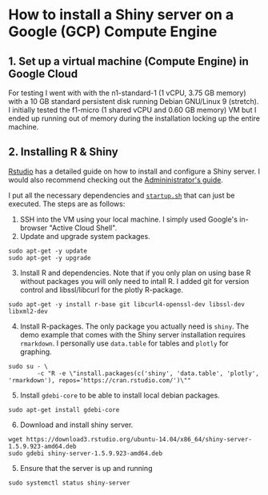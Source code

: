 # How to install a Shiny server on a Google (GCP) Compute Engine

## 1. Set up a virtual machine (Compute Engine) in Google Cloud
For testing I went with with the n1-standard-1 (1 vCPU, 3.75 GB memory) with a 10 GB standard persistent disk running Debian GNU/Linux 9 (stretch). I initially tested the f1-micro	(1 shared vCPU and 0.60 GB memory) VM but I ended up running out of memory during the installation locking up the entire machine.

## 2. Installing R & Shiny
[Rstudio](https://www.rstudio.com/products/shiny/download-server/) has a detailed guide on how to install and configure a Shiny server. I would also recommend checking out the [Admininistrator's guide](http://docs.rstudio.com/shiny-server/).

I put all the necessary dependencies and [`startup.sh`](https://github.com/mmodin/shiny-gcloud/blob/master/setup.sh) that can just be executed. The steps are as follows:

1. SSH into the VM using your local machine. I simply used Google's in-browser "Active Cloud Shell".
2. Update and upgrade system packages.
```shell
sudo apt-get -y update
sudo apt-get -y upgrade
```
3. Install R and dependencies. Note that if you only plan on using base R without packages you will only need to intall R. I added git for version control and libssl/libcurl for the plotly R-package.
```shell
sudo apt-get -y install r-base git libcurl4-openssl-dev libssl-dev libxml2-dev
```
4. Install R-packages. The only package you actually need is `shiny`. The demo example that comes with the Shiny server installation requires `rmarkdown`. I personally use `data.table` for tables and `plotly` for graphing.

```shell
sudo su - \
        -c "R -e \"install.packages(c('shiny', 'data.table', 'plotly', 'rmarkdown'), repos='https://cran.rstudio.com/')\""
```
5. Install `gdebi-core` to be able to install local debian packages.
```shell
sudo apt-get install gdebi-core
```
6. Download and install shiny server.
```
wget https://download3.rstudio.org/ubuntu-14.04/x86_64/shiny-server-1.5.9.923-amd64.deb
sudo gdebi shiny-server-1.5.9.923-amd64.deb
```
5. Ensure that the server is up and running
```shell
sudo systemctl status shiny-server
```

